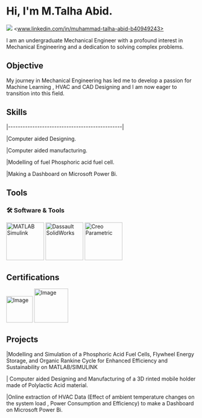 # Hi, I'm M.Talha Abid.
<img src="https://img.shields.io/badge/-LinkedIn-0072b1?&style=for-the-badge&logo=linkedin&logoColor=white" /></a>
<www.linkedin.com/in/muhammad-talha-abid-b40949243>

I am an undergraduate Mechanical Engineer with a profound interest in Mechanical Engineering and a dedication to solving complex problems.

## Objective

My journey in Mechanical Engineering has led me to develop a passion for Machine Learning , HVAC and CAD Designing and I am now eager to transition into this field.

## Skills
 
|-----------------------------------------------|

|Computer aided Designing.

|Computer aided manufacturing.

|Modelling of fuel Phosphoric acid fuel cell.

|Making a Dashboard on Microsoft Power Bi.

## Tools  
### 🛠 Software & Tools  

<img src="https://upload.wikimedia.org/wikipedia/commons/2/21/Matlab_Logo.png" alt="MATLAB Simulink" width="100"/>  
<img src="https://i.postimg.cc/x8y6CCvY/download.jpg" alt="Dassault SolidWorks" width="100"/>  
<img src="https://i.postimg.cc/d3HT4cvr/creo.png" alt="Creo Parametric" width="100"/>  



## Certifications
<div>
<img src="https://i.postimg.cc/7Yj56VLH/peayihai.jpg" alt="Image" width="70"/>  
<img src="https://i.postimg.cc/W1PsCf3k/syd.jpg" alt="Image" width="90"/>


</div>

## Projects
|Modelling and Simulation of a Phosphoric Acid Fuel Cells, Flywheel Energy Storage, and Organic Rankine Cycle for Enhanced Efficiency and Sustainability on MATLAB/SIMULINK

| Computer aided Designing and Manufacturing of a 3D rinted mobile holder made of Polylactic Acid material.

|Online extraction of HVAC Data (Effect of ambient temperature changes on the system load , Power Consumption and Efficiency) to make a Dashboard on Microsoft Power Bi.
